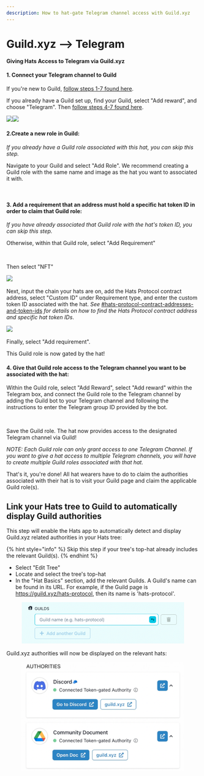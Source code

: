 ```yaml
---
description: How to hat-gate Telegram channel access with Guild.xyz
---
```


# Guild.xyz --> Telegram

**Giving Hats Access to Telegram via Guild.xyz**

#### **1. Connect your Telegram channel to Guild**

If you're new to Guild, [follow steps 1-7 found here](https://help.guild.xyz/en/articles/6947585-how-to-gate-a-telegram-group).

If you already have a Guild set up, find your Guild, select "Add reward", and choose "Telegram". Then [follow steps 4-7 found here](https://help.guild.xyz/en/articles/6947585-how-to-gate-a-telegram-group).

![](<../../../.gitbook/assets/Guild add reward.png>)![](<../../../.gitbook/assets/Guild rewards.png>)

#### **2.Create a new role in Guild:**&#x20;

_If you already have a Guild role associated with this hat, you can skip this step._

Navigate to your Guild and select "Add Role". We recommend creating a Guild role with the same name and image as the hat you want to associated it with.

<figure><img src="../../../.gitbook/assets/Screenshot 2023-07-21 at 1.57.11 PM.png" alt=""><figcaption></figcaption></figure>

#### **3. Add a requirement that an address must hold a specific hat token ID in order to claim that Guild role:**&#x20;

_If you have already associated that Guild role with the hat's token ID, you can skip this step._&#x20;

Otherwise, within that Guild role, select "Add Requirement"

<div align="left">

<figure><img src="../../../.gitbook/assets/Guild add requirement.png" alt="" width="375"><figcaption></figcaption></figure>

</div>

Then select "NFT"

![](<../../../.gitbook/assets/Guild select NFT.png>)



Next, input the chain your hats are on, add the Hats Protocol contract address, select "Custom ID" under Requirement type, and enter the custom token ID associated with the hat. _See_ [#hats-protocol-contract-addresses-and-token-ids](../#hats-protocol-contract-addresses-and-token-ids "mention") _for details on how to find the Hats Protocol contract address and specific hat token IDs_.

![](<../../../.gitbook/assets/Guild add NFT requirement.png>)

Finally, select "Add requirement".&#x20;

This Guild role is now gated by the hat!

#### **4. Give that Guild role access to the Telegram channel you want to be associated with the hat:**

Within the Guild role, select "Add Reward", select "Add reward" within the Telegram box, and connect the Guild role to the Telegram channel by adding the Guild bot to your Telegram channel and following the instructions to enter the Telegram group ID provided by the bot.&#x20;

<div align="left">

<figure><img src="../../../.gitbook/assets/Guilde add reward to role.png" alt="" width="375"><figcaption></figcaption></figure>

</div>

Save the Guild role. The hat now provides access to the designated Telegram channel via Guild!

_NOTE: Each Guild role can only grant access to one Telegram Channel. If you want to give a hat access to multiple Telegram channels, you will have to create multiple Guild roles associated with that hat._

That's it, you're done! All hat wearers have to do to claim the authorities associated with their hat is to visit your Guild page and claim the applicable Guild role(s).

## Link your Hats tree to Guild to automatically display Guild authorities

This step will enable the Hats app to automatically detect and display Guild.xyz related authorities in your Hats tree:

{% hint style="info" %}
Skip this step if your tree's top-hat already includes the relevant Guild(s).
{% endhint %}

* Select "Edit Tree"
* Locate and select the tree's top-hat
* In the "Hat Basics" section, add the relevant Guilds. A Guild's name can be found in its URL. For example, if the Guild page is https://guild.xyz/hats-protocol, then its name is 'hats-protocol'.

<figure><img src="../../../.gitbook/assets/Screenshot 2024-04-10 at 11.09.17.png" alt=""><figcaption></figcaption></figure>

Guild.xyz authorities will now be displayed on the relevant hats:

<figure><img src="../../../.gitbook/assets/Screenshot 2024-04-10 at 11.58.09.png" alt="" width="563"><figcaption></figcaption></figure>
